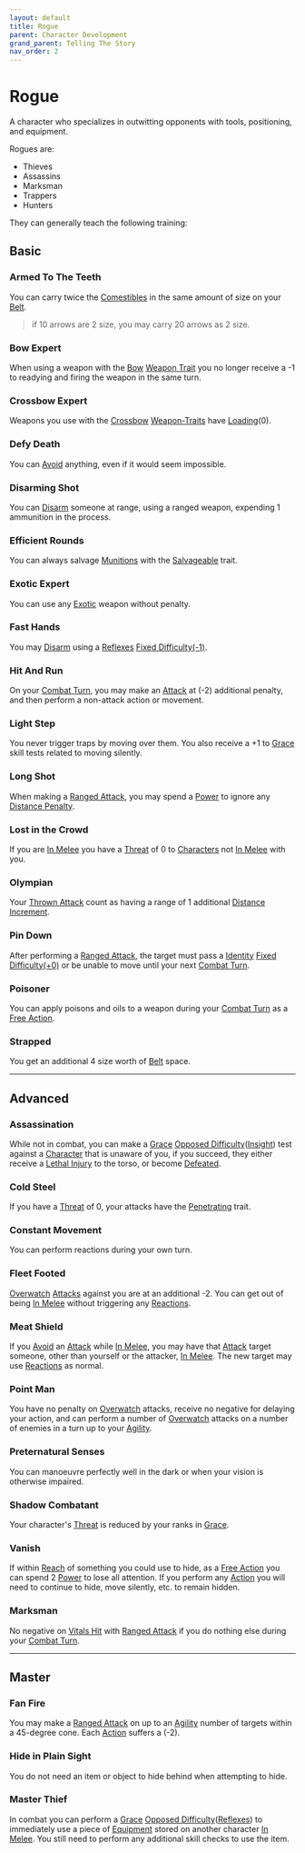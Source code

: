 ```yaml
---
layout: default
title: Rogue
parent: Character Development
grand_parent: Telling The Story
nav_order: 2
---
```

# Rogue
A character who specializes in outwitting opponents with tools, positioning, and equipment.

Rogues are: 
* Thieves
* Assassins
* Marksman
* Trappers
* Hunters

They can generally teach the following training:

## Basic

### Armed To The Teeth
You can carry twice the [Comestibles](Core/Comestibles) in the same amount of size on your [Belt](Storage#Belt). 

> if 10 arrows are 2 size, you may carry 20 arrows as 2 size.

### Bow Expert
When using a weapon with the [Bow](Core/Weapon-Traits#Bow) [Weapon Trait](Core/Weapons#[Weapon-Traits](Weapon-Traits)) you no longer receive a -1 to readying and firing the weapon in the same turn.
### Crossbow Expert
Weapons you use with the [Crossbow](Core/Weapon-Traits#Crossbow) [Weapon-Traits](Core/Weapon-Traits) have [Loading](Core/Terminology#Loading)(0).  

### Defy Death
You can [Avoid](Core/Reacting#Avoid) anything, even if it would seem impossible.

### Disarming Shot
You can [Disarm](Core/Special-Combat-Actions#Disarm) someone at range, using a ranged weapon, expending 1 ammunition in the process.
### Efficient Rounds
You can always salvage [Munitions](Core/Comestibles#Munitions) with the [Salvageable](Core/Weapon-Traits#Salvageable) trait.
### Exotic Expert
You can use any [Exotic](Core/Weapons#Exotic) weapon without penalty.   
### Fast Hands
You may [Disarm](Core/Special-Combat-Actions#Disarm) using a [Reflexes](Core/Agility#Reflexes) [Fixed Difficulty(-1)](Core/Skills#Fixed%20Difficulty).

### Hit And Run
On your [Combat Turn](Core/Terminology#Combat%20Turn), you may make an [Attack](Core/Terminology#Attack) at (-2) additional penalty, and then perform a non-attack action or movement.

### Light Step
You never trigger traps by moving over them. You also receive a +1 to [Grace](Core/Agility#Grace) skill tests related to moving silently.

### Long Shot
When making a [Ranged Attack](Core/Terminology#Ranged%20Attack), you may spend a [Power](Additional-Attributes#Power) to ignore any [Distance Penalty](Core/Attack-Bonuses#Distance%20Penalty).

### Lost in the Crowd
If you are [In Melee](Core/Effects#In%20Melee) you have a [Threat](Core/Weapons#Threat) of 0 to [Characters](Core/Terminology#Character) not [In Melee](Core/Effects#In%20Melee) with you.

### Olympian
Your [Thrown Attack](Core/Terminology#Thrown%20Attack) count as having a range of 1 additional [Distance Increment](Core/Movement#Distance%20Increments). 

### Pin Down
After performing a [Ranged Attack](Core/Terminology#Ranged%20Attack), the target must pass a [Identity](Core/Spirit#Identity) [Fixed Difficulty(+0)](Core/Skills#Fixed%20Difficulty) or be unable to move until your next [Combat Turn](Core/Terminology#Combat%20Turn).

### Poisoner
You can apply poisons and oils to a weapon during your [Combat Turn](Core/Terminology#Combat%20Turn) as a [Free Action](Core/Terminology#Free%20Action).

### Strapped
You get an additional 4 size worth of [Belt](Storage#Belt) space.


---

## Advanced

### Assassination
While not in combat, you can make a [Grace](Core/Agility#Grace) [Opposed Difficulty](Core/Skills#Opposed%20Difficulty)([Insight](Core/Intelligence#Insight)) test against a [Character](Core/Terminology#Character) that is unaware of you, if you succeed, they either receive a [Lethal Injury](Core/Injury#Lethal%20Injury) to the torso, or become [Defeated](Core/Effects#Defeated).

### Cold Steel
If you have a [Threat](Core/Weapons#Threat) of 0, your attacks have the [Penetrating](Core/Weapon-Traits#Penetrating) trait.

### Constant Movement
You can perform reactions during your own turn.
### Fleet Footed
[Overwatch](Core/Special-Combat-Actions#Overwatch) [Attacks](Core/Terminology#Attack) against you are at an additional -2. You can get out of being [In Melee](Core/Effects#In%20Melee) without triggering any [Reactions](Core/Terminology#Reaction).

### Meat Shield
If you [Avoid](Core/Reacting#Avoid) an [Attack](Core/Terminology#Attack) while [In Melee](Core/Effects#In%20Melee), you may have that [Attack](Core/Terminology#Attack) target someone, other than yourself or the attacker, [In Melee](Core/Effects#In%20Melee). The new target may use [Reactions](Core/Terminology#Reaction) as normal.

### Point Man
You have no penalty on [Overwatch](Core/Special-Combat-Actions#Overwatch) attacks, receive no negative for delaying your action, and can perform a number of [Overwatch](Core/Special-Combat-Actions#Overwatch) attacks on a number of enemies in a turn up to your [Agility](Core/Agility).

### Preternatural Senses
You can manoeuvre perfectly well in the dark or when your vision is otherwise impaired.

### Shadow Combatant
Your character's [Threat](Core/Weapons#Threat) is reduced by your ranks in [Grace](Core/Agility#Grace).

### Vanish
If within [Reach](Core/Movement#Reach) of something you could use to hide, as a [Free Action](Core/Terminology#Free%20Action) you can spend 2 [Power](Additional-Attributes#Power) to lose all attention. If you perform any [Action](Core/Terminology#Action) you will need to continue to hide, move silently, etc. to remain hidden.

### Marksman
No negative on [Vitals Hit](Core/Attacks#Vitals%20Hit) with [Ranged Attack](Core/Terminology#Ranged%20Attack) if you do nothing else during your [Combat Turn](Core/Terminology#Combat%20Turn).


---

## Master

### Fan Fire
You may make a [Ranged Attack](Core/Terminology#Ranged%20Attack) on up to an [Agility](Core/Agility) number of targets within a 45-degree cone. Each [Action](Core/Terminology#Action) suffers a (-2).
### Hide in Plain Sight
You do not need an item or object to hide behind when attempting to hide.

### Master Thief
In combat you can perform a [Grace](Core/Agility#Grace) [Opposed Difficulty](Core/Skills#Opposed%20Difficulty)([Reflexes](Core/Agility#Reflexes)) to immediately use a piece of [Equipment](Core/Equipment) stored on another character [In Melee](Core/Effects#In%20Melee). You still need to perform any additional skill checks to use the item.


